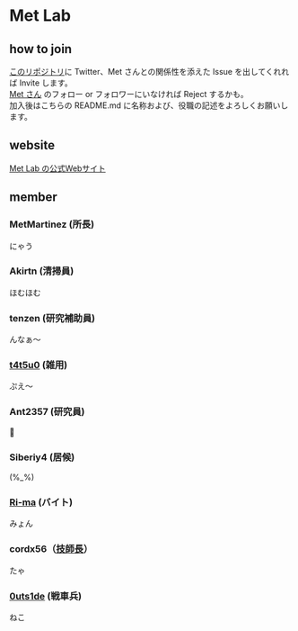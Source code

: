 # Met Lab

## how to join

[このリポジトリ](https://github.com/MetLaboratory/member)に Twitter、Met さんとの関係性を添えた Issue を出してくれれば Invite します。   
[Met さん](https://twitter.com/ZQ875328) のフォロー or フォロワーにいなければ Reject するかも。  
加入後はこちらの README.md に名称および、役職の記述をよろしくお願いします。

## website
[Met Lab の公式Webサイト](https://metlaboratory.github.io/met-site/ "Met Lab")

## member

### MetMartinez (所長)
にゃう

### Akirtn (清掃員)
ほむほむ  

### tenzen (研究補助員)
んなぁ〜

### [t4t5u0](https://twitter.com/i4mwh4ti4m) (雑用)
ぷえ〜

### Ant2357 (研究員)
:ant:

### Siberiy4 (居候)
(%_%)

### [Ri-ma](https://twitter.com/strimuer213p) (バイト)
みょん

### cordx56（[技師長](https://twitter.com/ZQ875328/status/1499726580788375555)）
たゃ

### [0uts1de](https://twitter.com/0uts1de_c) (戦車兵)
ねこ
